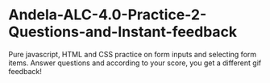 # Andela-ALC-4.0-Practice-2-Questions-and-Instant-feedback
Pure javascript, HTML and CSS practice on form inputs and selecting form items. Answer questions and according to your score, you get  a different gif feedback!
